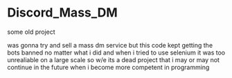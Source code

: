 # Discord_Mass_DM

some old project

was gonna try and sell a mass dm service but this code kept getting the bots banned no matter what i did and when i tried to use selenium it was too unrealiable on a large scale so w/e its a dead project that i may or may not continue in the future when i become more competent in programming
